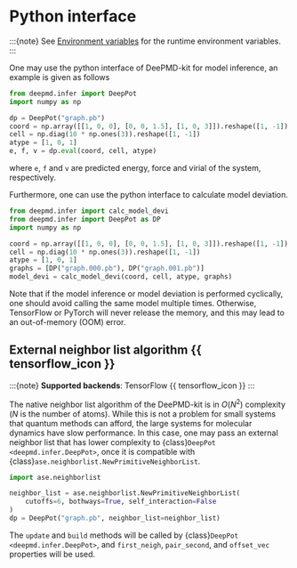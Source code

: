 # Python interface

:::{note}
See [Environment variables](../env.md) for the runtime environment variables.
:::

One may use the python interface of DeePMD-kit for model inference, an example is given as follows

```python
from deepmd.infer import DeepPot
import numpy as np

dp = DeepPot("graph.pb")
coord = np.array([[1, 0, 0], [0, 0, 1.5], [1, 0, 3]]).reshape([1, -1])
cell = np.diag(10 * np.ones(3)).reshape([1, -1])
atype = [1, 0, 1]
e, f, v = dp.eval(coord, cell, atype)
```

where `e`, `f` and `v` are predicted energy, force and virial of the system, respectively.

Furthermore, one can use the python interface to calculate model deviation.

```python
from deepmd.infer import calc_model_devi
from deepmd.infer import DeepPot as DP
import numpy as np

coord = np.array([[1, 0, 0], [0, 0, 1.5], [1, 0, 3]]).reshape([1, -1])
cell = np.diag(10 * np.ones(3)).reshape([1, -1])
atype = [1, 0, 1]
graphs = [DP("graph.000.pb"), DP("graph.001.pb")]
model_devi = calc_model_devi(coord, cell, atype, graphs)
```

Note that if the model inference or model deviation is performed cyclically, one should avoid calling the same model multiple times.
Otherwise, TensorFlow or PyTorch will never release the memory, and this may lead to an out-of-memory (OOM) error.

## External neighbor list algorithm {{ tensorflow_icon }}

:::{note}
**Supported backends**: TensorFlow {{ tensorflow_icon }}
:::

The native neighbor list algorithm of the DeePMD-kit is in $O(N^2)$ complexity ($N$ is the number of atoms).
While this is not a problem for small systems that quantum methods can afford, the large systems for molecular dynamics have slow performance.
In this case, one may pass an external neighbor list that has lower complexity to {class}`DeepPot <deepmd.infer.DeepPot>`, once it is compatible with {class}`ase.neighborlist.NewPrimitiveNeighborList`.

```py
import ase.neighborlist

neighbor_list = ase.neighborlist.NewPrimitiveNeighborList(
    cutoffs=6, bothways=True, self_interaction=False
)
dp = DeepPot("graph.pb", neighbor_list=neighbor_list)
```

The `update` and `build` methods will be called by {class}`DeepPot <deepmd.infer.DeepPot>`, and `first_neigh`, `pair_second`, and `offset_vec` properties will be used.
